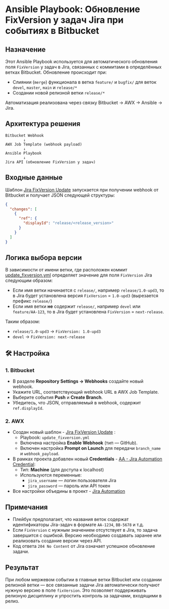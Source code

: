 # Ansible Playbook: Обновление FixVersion у задач Jira при событиях в Bitbucket

## Назначение

Этот Ansible Playbook используется для автоматического обновления поля `FixVersion` у задач в Jira, связанных с коммитами в определённых ветках Bitbucket. 
Обновление происходит при:

- Слиянии (`merge`) функционала в ветка `feature/` и `bugfix/` для веток `devel`, `master`, `main` и `release/*`
- Создании новой релизной ветки `release/*`

Автоматизация реализована через связку Bitbucket → AWX → Ansible → Jira.

## Архитектура решения

```
Bitbucket Webhook
        ↓
AWX Job Template (webhook payload)
        ↓
Ansible Playbook
        ↓
Jira API (обновление FixVersion у задач)
```

## Входные данные

Шаблон [Jira FixVersion Update](https://controller.aa.astra-team.ru/#/templates/job_template/3460/details) запускается при получении webhook от Bitbucket и получает JSON следующей структуры:

```json
{
  "changes": [
    {
      "ref": {
        "displayId": "release/<release_version>"
      }
    }
  ]
}
```

## Логика выбора версии

В зависимости от имени ветки, где расположен коммит [update_fixversion.yml](https://github.com/mkukolev/ansible_roles/blob/main/update_fixversion.yml) определяет значение для поля `FixVersion` Jira следующим образом:

- Если имя ветки начинается с `release/`, например `release/1.0-upd3`, то в Jira будет установлена версия `FixVersion` = `1.0-upd3` (вырезается префикс `release/`)
- Если имя ветки **не** содержит `release/`, например `devel` или `feature/AA-123`, то в Jira будет установлена `FixVersion` = `next-release`.

Таким образом:
- `release/1.0-upd3` → `FixVersion: 1.0-upd3`
- `devel` → `FixVersion: next-release`

## 🛠 Настройка

### 1. Bitbucket
- В разделе **Repository Settings → Webhooks** создайте новый webhook.
- Укажите URL, соответствующий webhook URL в AWX Job Template.
- Выберите события **Push** и **Create Branch**.
- Убедитесь, что JSON, отправляемый в webhook, содержит `ref.displayId`.

### 2. AWX
- Создан новый шаблон - [Jira FixVersion Update](https://controller.aa.astra-team.ru/#/templates/job_template/3460/details) :
  - Playbook: `update_fixversion.yml`
  - Включена настройка **Enable Webhook** (тип — GitHub).
  - Включен настройка **Prompt on Launch** для передачи `branch_name` и `webhook_payload`.
- В рамках проекта добавлен новый **Credentials** - [AA - Jira Automation Credential](https://controller.aa.astra-team.ru/#/credentials/1600/details):
  - Тип: **Machine** (для доступа к localhost)
  - Используются переменные:
    - `jira_username` — логин пользователя Jira
    - `jira_password` — пароль или API токен
- Все настройки объедины в проект - [Jira Automation](https://controller.aa.astra-team.ru/#/projects/3458/details)

## Примечания

- Плейбук предполагает, что названия веток содержат идентификаторы Jira-задач в формате `AA-1234`, `BB-5678` и т.д.
- Если `FixVersion` с нужным значением отсутствует в Jira, то задача завершится с ошибкой. Версию необходимо создавать заранее или реализовать создание версии через API.
- Код ответа `204 No Content` от Jira означает успешное обновление задачи.

## Результат

При любом мержевом событии в главные ветки Bitbucket или создании релизной ветки — все связанные задачи Jira автоматически получают нужную версию в поле `fixVersion`. 
Это позволяет поддерживать релизную дисциплину и упростить контроль за задачами, входящими в релиз.